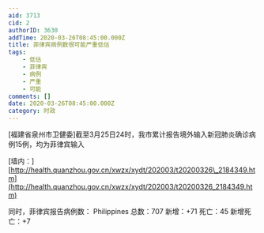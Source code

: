 ```yaml
---
aid: 3713
cid: 2
authorID: 3630
addTime: 2020-03-26T08:45:00.000Z
title: 菲律宾病例数很可能严重低估
tags:
    - 低估
    - 菲律宾
    - 病例
    - 严重
    - 可能
comments: []
date: 2020-03-26T08:45:00.000Z
category: 时政
---
```


\[福建省泉州市卫健委\]截至3月25日24时，我市累计报告境外输入新冠肺炎确诊病例15例，均为菲律宾输入

\[墙内：\][http://health.quanzhou.gov.cn/xwzx/xydt/202003/t20200326\_2184349.htm](http://health.quanzhou.gov.cn/xwzx/xydt/202003/t20200326_2184349.htm)

同时，菲律宾报告病例数： Philippines 总数：707 新增：+71 死亡：45 新增死亡：+7
